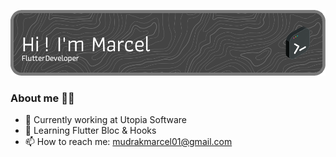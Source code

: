 ![Header](./github-header-image-2.png)

### About me 🙋‍♂️
- 🔭 Currently working at Utopia Software
- 🌱 Learning Flutter Bloc & Hooks
- 📫 How to reach me: mudrakmarcel01@gmail.com
